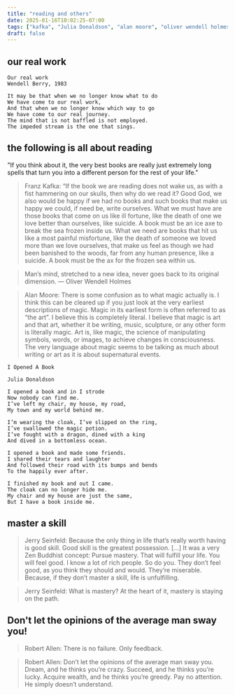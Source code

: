```yaml
---
title: "reading and others"
date: 2025-01-16T10:02:25-07:00
tags: ["kafka", "Julia Donaldson", "alan moore", "oliver wendell holmes", "wendell berry", "jerry seinfeld", "robert allen"]
draft: false
---
```


## our real work

```
Our real work
Wendell Berry, 1983

It may be that when we no longer know what to do
We have come to our real work,
And that when we no longer know which way to go
We have come to our real journey.
The mind that is not baffled is not employed.
The impeded stream is the one that sings.
```

## the following is all about reading

"If you think about it, the very best books are really just extremely long spells that turn you into a different person for the rest of your life."  

> Franz Kafka: “If the book we are reading does not wake us, as with a fist hammering on our skulls, then why do we read it? Good God, we also would be happy if we had no books and such books that make us happy we could, if need be, write ourselves. What we must have are those books that come on us like ill fortune, like the death of one we love better than ourselves, like suicide. A book must be an ice axe to break the sea frozen inside us. What we need are books that hit us like a most painful misfortune, like the death of someone we loved more than we love ourselves, that make us feel as though we had been banished to the woods, far from any human presence, like a suicide. A book must be the ax for the frozen sea within us.

> Man’s mind, stretched to a new idea, never goes back to its original dimension. — Oliver Wendell Holmes

> Alan Moore: There is some confusion as to what magic actually is. I think this can be cleared up if you just look at the very earliest descriptions of magic. Magic in its earliest form is often referred to as “the art”. I believe this is completely literal. I believe that magic is art and that art, whether it be writing, music, sculpture, or any other form is literally magic. Art is, like magic, the science of manipulating symbols, words, or images, to achieve changes in consciousness. The very language about magic seems to be talking as much about writing or art as it is about supernatural events.

```
I Opened A Book

Julia Donaldson

I opened a book and in I strode
Now nobody can find me.
I’ve left my chair, my house, my road,
My town and my world behind me.

I’m wearing the cloak, I’ve slipped on the ring,
I’ve swallowed the magic potion.
I’ve fought with a dragon, dined with a king
And dived in a bottomless ocean.

I opened a book and made some friends.
I shared their tears and laughter
And followed their road with its bumps and bends
To the happily ever after.

I finished my book and out I came.
The cloak can no longer hide me.
My chair and my house are just the same,
But I have a book inside me.
```
## master a skill

> Jerry Seinfeld: Because the only thing in life that’s really worth having is good skill. Good skill is the greatest possession. […] It was a very Zen Buddhist concept: Pursue mastery. That will fulfill your life. You will feel good. I know a lot of rich people. So do you. They don’t feel good, as you think they should and would. They’re miserable. Because, if they don’t master a skill, life is unfulfilling.

> Jerry Seinfeld: What is mastery? At the heart of it, mastery is staying on the path. 

## Don't let the opinions of the average man sway you!

> Robert Allen: There is no failure. Only feedback.

> Robert Allen: Don’t let the opinions of the average man sway you. Dream, and he thinks you’re crazy. Succeed, and he thinks you’re lucky. Acquire wealth, and he thinks you’re greedy. Pay no attention. He simply doesn’t understand.


